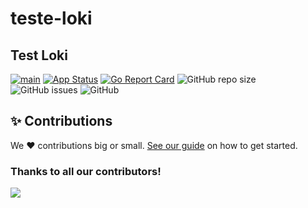 # teste-loki 
## Test Loki


[![main](https://github.com/devxp-tech/teste-loki/actions/workflows/main.yaml/badge.svg)](https://github.com/devxp-tech/teste-loki/actions/workflows/main.yaml)
[![App Status](https://argocd.diegoluisi.eti.br/api/badge?name=dev-teste-loki&revision=true)](https://argocd.diegoluisi.eti.br/applications/dev-teste-loki)
[![Go Report Card](https://goreportcard.com/badge/github.com/devxp-tech/teste-loki)](https://goreportcard.com/report/github.com/devxp-tech/teste-loki)
![GitHub repo size](https://img.shields.io/github/repo-size/devxp-tech/teste-loki)
![GitHub issues](https://img.shields.io/github/issues/devxp-tech/teste-loki)
![GitHub](https://img.shields.io/github/license/devxp-tech/teste-loki)


## ✨ Contributions

We ❤️ contributions big or small. [See our guide](contributing.md) on how to get started.

### Thanks to all our contributors!

<a href="https://github.com/devxp-tech/teste-loki/graphs/contributors">
  <img src="https://contrib.rocks/image?repo=devxp-tech/teste-loki" />
</a>
